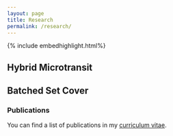 ```yaml
---
layout: page
title: Research
permalink: /research/
---
```


{% include embedhighlight.html%}

## Hybrid Microtransit

## Batched Set Cover

### Publications
You can find a list of publications in my <a href="https://github.com/jcmartinezmori/jcmartinezmori.github.io/blob/master/research/martinezmori_cv.pdf">curriculum vitae</a>.
